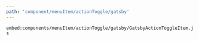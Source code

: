 ```yaml
---
path: 'component/menuItem/actionToggle/gatsby'
---
```


`embed:components/menuItem/actionToggle/gatsby/GatsbyActionToggleItem.js`
